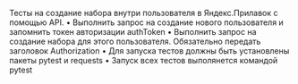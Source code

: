 ﻿Тесты на создание набора внутри пользователя в Яндекс.Прилавок с помощью API.
•	Выполнить запрос на создание нового пользователя и запомнить токен авторизации authToken
•	Выполнить запрос на создание набора для этого пользователя. Обязательно передать заголовок Authorization
•	Для запуска тестов должны быть установлены пакеты pytest и requests
•	Запуск всех тестов выполянется командой pytest
